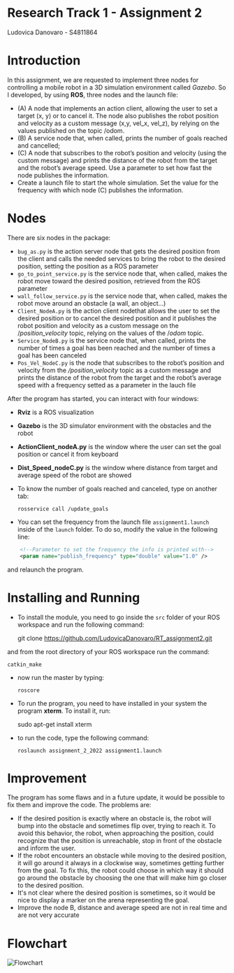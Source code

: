 # Research Track 1 - Assignment 2

Ludovica Danovaro - S4811864

# Introduction
In this assignment, we are requested to implement three nodes for controlling a mobile robot in a 3D simulation environment called *Gazebo*. 
So I developed, by using **ROS**, three nodes and the launch file:
- (A) A node that implements an action client, allowing the user to set a target (x, y) or to cancel it. The node also publishes the robot position and velocity as a custom message (x,y, vel_x, vel_z), by relying on the values published on the topic /odom. 
- (B) A service node that, when called, prints the number of goals reached and cancelled;
- (C) A node that subscribes to the robot’s position and velocity (using the custom message) and prints the distance of the robot from the target and the robot’s average speed. Use a parameter to set how fast the node publishes the information.
-  Create a launch file to start the whole simulation. Set the value for the frequency with which node (C) publishes
the information.


# Nodes
There are six nodes in the package:

- `bug_as.py` is the action server node that gets the desired position from the client and calls the needed services to bring the robot to the desired position, setting the position as a ROS parameter
- `go_to_point_service.py` is the service node that, when called, makes the robot move toward the desired position, retrieved from the ROS parameter
- `wall_follow_service.py` is the service node that, when called, makes the robot move around an obstacle (a wall, an object...)
- `Client_NodeA.py` is the action client nodethat allows the user to set the desired position or to cancel the desired position and it publishes the robot position and velocity as a custom message on the /*position_velocity* topic, relying on the values of the /*odom* topic.
- `Service_NodeB.py` is the service node that, when called, prints the number of times a goal has been reached and the number of times a goal has been canceled
-  `Pos_Vel_NodeC.py` is the node that subscribes to the robot’s position and velocity from the */position_velocity* topic as a custom message and prints the distance of the robot from the target and the robot’s average speed with a frequency setted as a parameter in the lauch file



After the program has started, you can interact with four windows:

- **Rviz** is a ROS visualization 
- **Gazebo** is the 3D simulator environment with the obstacles and the robot 
- **ActionClient_nodeA.py** is the window where the user can set the goal position or cancel it from keyboard
- **Dist_Speed_nodeC.py** is the window where distance from target and average speed of the robot are showed

- To know the number of goals reached and canceled, type on another tab:

      rosservice call /update_goals


- You can set the frequency from the launch file `assignment1.launch` inside of the `launch` folder. To do so, modify the value in the following line:

```xml
    <!--Parameter to set the frequency the info is printed with-->
    <param name="publish_frequency" type="double" value="1.0" />
```

and relaunch the program.


# Installing and Running
- To install the module, you need to go inside the `src` folder of your ROS workspace and run the following command:

    git clone https://github.com/LudovicaDanovaro/RT_assignment2.git
    

and from the root directory of your ROS workspace run the command:

    catkin_make

- now run the master by typing:

      roscore 

- To run the program, you need to have installed in your system the program **xterm**. To install it, run:

    sudo apt-get install xterm

- to run the code, type the following command:

      roslaunch assignment_2_2022 assignment1.launch



# Improvement
The program has some flaws and in a future update, it would be possible to fix them and improve the code. The problems are:
- If the desired position is exactly where an obstacle is, the robot will bump into the obstacle and sometimes flip over, trying to reach it. To avoid this behavior, the robot, when approaching the position, could recognize that the position is unreachable, stop in front of the obstacle and inform the user.
- If the robot encounters an obstacle while moving to the desired position, it will go around it always in a clockwise way, sometimes getting further from the goal. To fix this, the robot could choose in which way it should go around the obstacle by choosing the one that will make him go closer to the desired position.
- It's not clear where the desired position is sometimes, so it would be nice to display a marker on the arena representing the goal.
- Improve the node B, distance and average speed are not in real time and are not very accurate

# Flowchart
![Flowchart](https://user-images.githubusercontent.com/80389978/214607098-ab9e1684-b52e-40f8-a6b5-a7953fc3be30.JPG)
